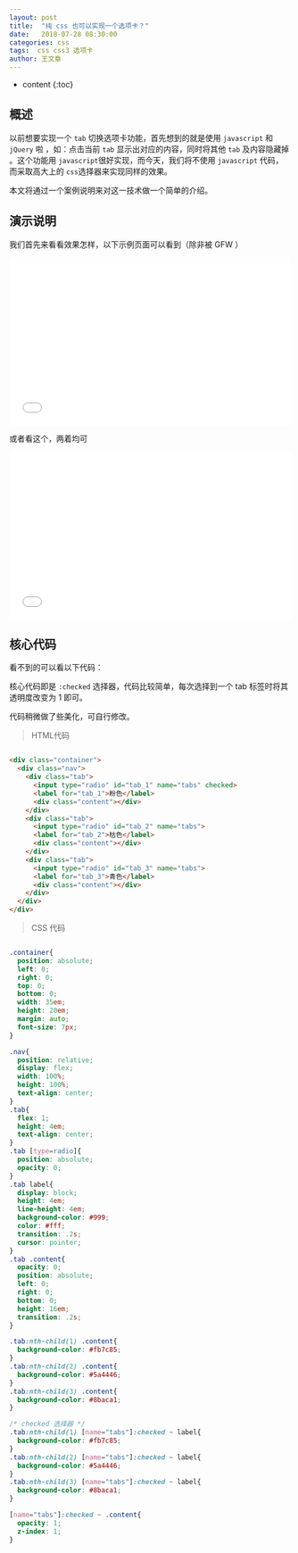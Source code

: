 ```yaml
---
layout: post
title:  "纯 css 也可以实现一个选项卡？"
date:   2018-07-28 08:30:00
categories: css
tags:  css css3 选项卡
author: 王文章
---
```


* content
{:toc}

## 概述

以前想要实现一个 `tab` 切换选项卡功能，首先想到的就是使用 `javascript` 和 `jQuery` 啦 ，如：点击当前 `tab` 显示出对应的内容，同时将其他 `tab`  及内容隐藏掉 。这个功能用 `javascript`很好实现，而今天，我们将不使用 `javascript` 代码，而采取高大上的 `css`选择器来实现同样的效果。

本文将通过一个案例说明来对这一技术做一个简单的介绍。




## 演示说明

<style>
  *{
    outline: none;
  }
</style>
我们首先来看看效果怎样，以下示例页面可以看到（除非被 GFW ）
<iframe height='300' scrolling='no' title='纯 css 实现选项卡' src='//codepen.io/XDB/embed/EpbLKy/?height=300&theme-id=dark&default-tab=css,result&embed-version=2' frameborder='no' allowtransparency='true' allowfullscreen='true' style='width: 100%;'>See the Pen <a href='https://codepen.io/XDB/pen/EpbLKy/'>纯 css 实现选项卡</a> by pdsuwwz (<a href='https://codepen.io/XDB'>@XDB</a>) on <a href='https://codepen.io'>CodePen</a>.
</iframe>

或者看这个，两着均可
<iframe width="100%" height="300" src="//jsfiddle.net/wangwenzhang/Lds0w76n/26/embedded/html,css,result/" allowfullscreen="allowfullscreen" allowpaymentrequest frameborder="0"></iframe>

## 核心代码
看不到的可以看以下代码：

核心代码即是  `:checked` 选择器，代码比较简单，每次选择到一个 tab 标签时将其透明度改变为 1 即可。

代码稍微做了些美化，可自行修改。

> HTML代码

```html

<div class="container">
  <div class="nav">
    <div class="tab">
      <input type="radio" id="tab_1" name="tabs" checked>
      <label for="tab_1">粉色</label>
      <div class="content"></div>
    </div>
    <div class="tab">
      <input type="radio" id="tab_2" name="tabs">
      <label for="tab_2">枯色</label>
      <div class="content"></div>
    </div>
    <div class="tab">
      <input type="radio" id="tab_3" name="tabs">
      <label for="tab_3">青色</label>
      <div class="content"></div>
    </div>
  </div>
</div>

```

> CSS 代码

```css

.container{
  position: absolute;
  left: 0;
  right: 0;
  top: 0;
  bottom: 0;
  width: 35em;
  height: 20em;
  margin: auto;
  font-size: 7px;
}

.nav{
  position: relative;
  display: flex;
  width: 100%;
  height: 100%;
  text-align: center;
}
.tab{
  flex: 1;
  height: 4em;
  text-align: center;
}
.tab [type=radio]{
  position: absolute;
  opacity: 0;
}
.tab label{
  display: block;
  height: 4em;
  line-height: 4em;
  background-color: #999;
  color: #fff;
  transition: .2s;
  cursor: pointer;
}
.tab .content{
  opacity: 0;
  position: absolute;
  left: 0;
  right: 0;
  bottom: 0;
  height: 16em;
  transition: .2s;
}

.tab:nth-child(1) .content{
  background-color: #fb7c85;
}
.tab:nth-child(2) .content{
  background-color: #5a4446;
}
.tab:nth-child(3) .content{
  background-color: #8baca1;
}

/* checked 选择器 */
.tab:nth-child(1) [name="tabs"]:checked ~ label{
  background-color: #fb7c85;
}
.tab:nth-child(2) [name="tabs"]:checked ~ label{
  background-color: #5a4446;
}
.tab:nth-child(3) [name="tabs"]:checked ~ label{
  background-color: #8baca1;
}

[name="tabs"]:checked ~ .content{
  opacity: 1;
  z-index: 1;
}


```
